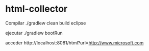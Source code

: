 # html-collector

Compilar
./gradlew clean build eclipse

ejecutar
./gradlew bootRun

acceder
http://localhost:8081/html?url=http://www.microsoft.com
